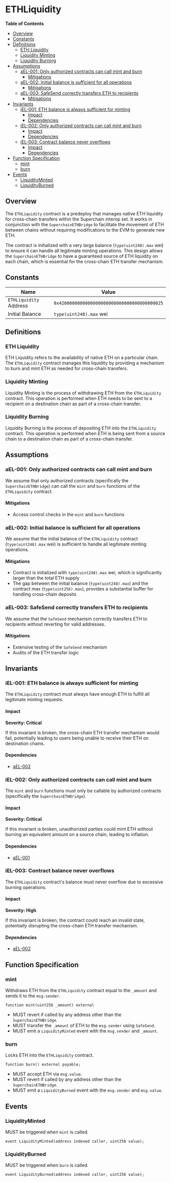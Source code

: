 # ETHLiquidity

<!-- START doctoc generated TOC please keep comment here to allow auto update -->
<!-- DON'T EDIT THIS SECTION, INSTEAD RE-RUN doctoc TO UPDATE -->
**Table of Contents**

- [Overview](#overview)
- [Constants](#constants)
- [Definitions](#definitions)
  - [ETH Liquidity](#eth-liquidity)
  - [Liquidity Minting](#liquidity-minting)
  - [Liquidity Burning](#liquidity-burning)
- [Assumptions](#assumptions)
  - [aEL-001: Only authorized contracts can call mint and burn](#ael-001-only-authorized-contracts-can-call-mint-and-burn)
    - [Mitigations](#mitigations)
  - [aEL-002: Initial balance is sufficient for all operations](#ael-002-initial-balance-is-sufficient-for-all-operations)
    - [Mitigations](#mitigations-1)
  - [aEL-003: SafeSend correctly transfers ETH to recipients](#ael-003-safesend-correctly-transfers-eth-to-recipients)
    - [Mitigations](#mitigations-2)
- [Invariants](#invariants)
  - [iEL-001: ETH balance is always sufficient for minting](#iel-001-eth-balance-is-always-sufficient-for-minting)
    - [Impact](#impact)
    - [Dependencies](#dependencies)
  - [iEL-002: Only authorized contracts can call mint and burn](#iel-002-only-authorized-contracts-can-call-mint-and-burn)
    - [Impact](#impact-1)
    - [Dependencies](#dependencies-1)
  - [iEL-003: Contract balance never overflows](#iel-003-contract-balance-never-overflows)
    - [Impact](#impact-2)
    - [Dependencies](#dependencies-2)
- [Function Specification](#function-specification)
  - [mint](#mint)
  - [burn](#burn)
- [Events](#events)
  - [LiquidityMinted](#liquidityminted)
  - [LiquidityBurned](#liquidityburned)

<!-- END doctoc generated TOC please keep comment here to allow auto update -->

## Overview

The `ETHLiquidity` contract is a predeploy that manages native ETH liquidity for cross-chain transfers within the Superchain interop set. It works in conjunction with the `SuperchainETHBridge` to facilitate the movement of ETH between chains without requiring modifications to the EVM to generate new ETH.

The contract is initialized with a very large balance (`type(uint248).max` wei) to ensure it can handle all legitimate minting operations. This design allows the `SuperchainETHBridge` to have a guaranteed source of ETH liquidity on each chain, which is essential for the cross-chain ETH transfer mechanism.

## Constants

| Name                    | Value                                        |
| ----------------------- | -------------------------------------------- |
| `ETHLiquidity` Address  | `0x4200000000000000000000000000000000000025` |
| Initial Balance         | `type(uint248).max` wei                      |

## Definitions

### ETH Liquidity

ETH Liquidity refers to the availability of native ETH on a particular chain. The `ETHLiquidity` contract manages this liquidity by providing a mechanism to burn and mint ETH as needed for cross-chain transfers.

### Liquidity Minting

Liquidity Minting is the process of withdrawing ETH from the `ETHLiquidity` contract. This operation is performed when ETH needs to be sent to a recipient on a destination chain as part of a cross-chain transfer.

### Liquidity Burning

Liquidity Burning is the process of depositing ETH into the `ETHLiquidity` contract. This operation is performed when ETH is being sent from a source chain to a destination chain as part of a cross-chain transfer.

## Assumptions

### aEL-001: Only authorized contracts can call mint and burn

We assume that only authorized contracts (specifically the `SuperchainETHBridge`) can call the `mint` and `burn` functions of the `ETHLiquidity` contract.

#### Mitigations

- Access control checks in the `mint` and `burn` functions

### aEL-002: Initial balance is sufficient for all operations

We assume that the initial balance of the `ETHLiquidity` contract (`type(uint248).max` wei) is sufficient to handle all legitimate minting operations.

#### Mitigations

- Contract is initialized with `type(uint248).max` wei, which is significantly larger than the total ETH supply
- The gap between the initial balance (`type(uint248).max`) and the contract max (`type(uint256).max`), provides a substantial buffer for handling cross-chain deposits

### aEL-003: SafeSend correctly transfers ETH to recipients

We assume that the `SafeSend` mechanism correctly transfers ETH to recipients without reverting for valid addresses.

#### Mitigations

- Extensive testing of the `SafeSend` mechanism
- Audits of the ETH transfer logic

## Invariants

### iEL-001: ETH balance is always sufficient for minting

The `ETHLiquidity` contract must always have enough ETH to fulfill all legitimate minting requests.

#### Impact

**Severity: Critical**

If this invariant is broken, the cross-chain ETH transfer mechanism would fail, potentially leading to users being unable to receive their ETH on destination chains.

#### Dependencies

- [aEL-002](#ael-002-initial-balance-is-sufficient-for-all-operations)

### iEL-002: Only authorized contracts can call mint and burn

The `mint` and `burn` functions must only be callable by authorized contracts (specifically the `SuperchainETHBridge`).

#### Impact

**Severity: Critical**

If this invariant is broken, unauthorized parties could mint ETH without burning an equivalent amount on a source chain, leading to inflation.

#### Dependencies

- [aEL-001](#ael-001-only-authorized-contracts-can-call-mint-and-burn)

### iEL-003: Contract balance never overflows

The `ETHLiquidity` contract's balance must never overflow due to excessive burning operations.

#### Impact

**Severity: High**

If this invariant is broken, the contract could reach an invalid state, potentially disrupting the cross-chain ETH transfer mechanism.

#### Dependencies

- [aEL-002](#ael-002-initial-balance-is-sufficient-for-all-operations)

## Function Specification

### mint

Withdraws ETH from the `ETHLiquidity` contract equal to the `_amount` and sends it to the `msg.sender`.

```solidity
function mint(uint256 _amount) external
```

- MUST revert if called by any address other than the `SuperchainETHBridge`.
- MUST transfer the `_amount` of ETH to the `msg.sender` using `SafeSend`.
- MUST emit a `LiquidityMinted` event with the `msg.sender` and `_amount`.

### burn

Locks ETH into the `ETHLiquidity` contract.

```solidity
function burn() external payable;
```

- MUST accept ETH via `msg.value`.
- MUST revert if called by any address other than the `SuperchainETHBridge`.
- MUST emit a `LiquidityBurned` event with the `msg.sender` and `msg.value`.

## Events

### LiquidityMinted

MUST be triggered when `mint` is called.

```solidity
event LiquidityMinted(address indexed caller, uint256 value);
```

### LiquidityBurned

MUST be triggered when `burn` is called.

```solidity
event LiquidityBurned(address indexed caller, uint256 value);
```
